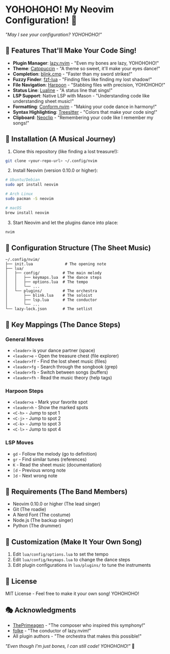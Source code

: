 # YOHOHOHO! My Neovim Configuration! 🎵

*"May I see your configuration? YOHOHOHO!"*

## 🎼 Features That'll Make Your Code Sing!

- **Plugin Manager**: [lazy.nvim](https://github.com/folke/lazy.nvim) - "Even my bones are lazy, YOHOHOHO!"
- **Theme**: [Catppuccin](https://github.com/catppuccin/nvim) - "A theme so sweet, it'll make your eyes dance!"
- **Completion**: [blink.cmp](https://github.com/saghen/blink.cmp) - "Faster than my sword strikes!"
- **Fuzzy Finder**: [fzf-lua](https://github.com/ibhagwan/fzf-lua) - "Finding files like finding my lost shadow!"
- **File Navigation**: [Harpoon](https://github.com/ThePrimeagen/harpoon) - "Stabbing files with precision, YOHOHOHO!"
- **Status Line**: [Lualine](https://github.com/nvim-lualine/lualine.nvim) - "A status line that sings!"
- **LSP Support**: Native LSP with Mason - "Understanding code like understanding sheet music!"
- **Formatting**: [Conform.nvim](https://github.com/stevearc/conform.nvim) - "Making your code dance in harmony!"
- **Syntax Highlighting**: [Treesitter](https://github.com/nvim-treesitter/nvim-treesitter) - "Colors that make your code sing!"
- **Clipboard**: [Neoclip](https://github.com/AckslD/nvim-neoclip.lua) - "Remembering your code like I remember my songs!"

## 🎻 Installation (A Musical Journey)

1. Clone this repository (like finding a lost treasure!):
```bash
git clone <your-repo-url> ~/.config/nvim
```

2. Install Neovim (version 0.10.0 or higher):
```bash
# Ubuntu/Debian
sudo apt install neovim

# Arch Linux
sudo pacman -S neovim

# macOS
brew install neovim
```

3. Start Neovim and let the plugins dance into place:
```bash
nvim
```

## 🎵 Configuration Structure (The Sheet Music)

```
~/.config/nvim/
├── init.lua              # The opening note
├── lua/
│   ├── config/          # The main melody
│   │   ├── keymaps.lua  # The dance steps
│   │   ├── options.lua  # The tempo
│   │   └── ...
│   └── plugins/         # The orchestra
│       ├── blink.lua    # The soloist
│       ├── lsp.lua      # The conductor
│       └── ...
└── lazy-lock.json       # The setlist
```

## 🎸 Key Mappings (The Dance Steps)

### General Moves
- `<leader>` is your dance partner (space)
- `<leader>e` - Open the treasure chest (file explorer)
- `<leader>ff` - Find the lost sheet music (files)
- `<leader>fg` - Search through the songbook (grep)
- `<leader>fb` - Switch between songs (buffers)
- `<leader>fh` - Read the music theory (help tags)

### Harpoon Steps
- `<leader>a` - Mark your favorite spot
- `<leader>h` - Show the marked spots
- `<C-h>` - Jump to spot 1
- `<C-j>` - Jump to spot 2
- `<C-k>` - Jump to spot 3
- `<C-l>` - Jump to spot 4

### LSP Moves
- `gd` - Follow the melody (go to definition)
- `gr` - Find similar tunes (references)
- `K` - Read the sheet music (documentation)
- `[d` - Previous wrong note
- `]d` - Next wrong note

## 🎺 Requirements (The Band Members)

- Neovim 0.10.0 or higher (The lead singer)
- Git (The roadie)
- A Nerd Font (The costume)
- Node.js (The backup singer)
- Python (The drummer)

## 🎹 Customization (Make It Your Own Song)

1. Edit `lua/config/options.lua` to set the tempo
2. Edit `lua/config/keymaps.lua` to change the dance steps
3. Edit plugin configurations in `lua/plugins/` to tune the instruments

## 🎤 License

MIT License - Feel free to make it your own song! YOHOHOHO!

## 🎭 Acknowledgments

- [ThePrimeagen](https://github.com/ThePrimeagen) - "The composer who inspired this symphony!"
- [folke](https://github.com/folke) - "The conductor of lazy.nvim!"
- All plugin authors - "The orchestra that makes this possible!"

*"Even though I'm just bones, I can still code! YOHOHOHO!"* 🎵
